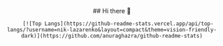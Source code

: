 <div id="header" align="center">
        ## Hi there 👋



        
        [![Top Langs](https://github-readme-stats.vercel.app/api/top-langs/?username=nik-lazarenko&layout=compact&theme=vision-friendly-dark)](https://github.com/anuraghazra/github-readme-stats)
</div>
    


<!--
**nik-lazarenko/nik-lazarenko** is a ✨ _special_ ✨ repository because its `README.md` (this file) appears on your GitHub profile.

Here are some ideas to get you started:

- 🔭 I’m currently working on ...
- 🌱 I’m currently learning ...
- 👯 I’m looking to collaborate on ...
- 🤔 I’m looking for help with ...
- 💬 Ask me about ...
- 📫 How to reach me: ...
- 😄 Pronouns: ...
- ⚡ Fun fact: ...
-->
